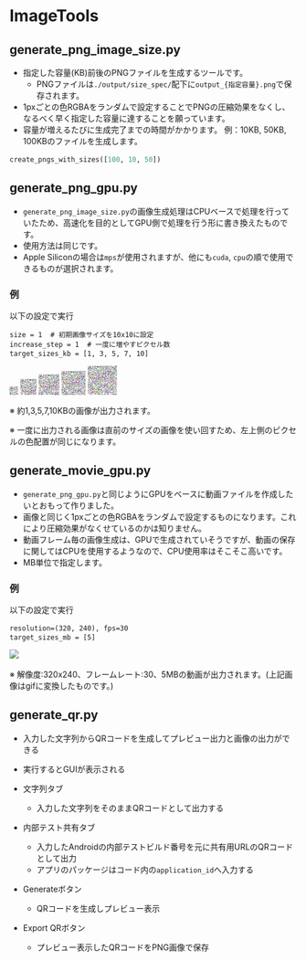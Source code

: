 # ImageTools

## generate_png_image_size.py
- 指定した容量(KB)前後のPNGファイルを生成するツールです。
  - PNGファイルは`./output/size_spec/`配下に`output_{指定容量}.png`で保存されます。
- 1pxごとの色RGBAをランダムで設定することでPNGの圧縮効果をなくし、なるべく早く指定した容量に達することを願っています。
- 容量が増えるたびに生成完了までの時間がかかります。
例：10KB, 50KB, 100KBのファイルを生成します。
```python
create_pngs_with_sizes([100, 10, 50])
```

## generate_png_gpu.py
- `generate_png_image_size.py`の画像生成処理はCPUベースで処理を行っていたため、高速化を目的としてGPU側で処理を行う形に書き換えたものです。
- 使用方法は同じです。
- Apple Siliconの場合は`mps`が使用されますが、他にも`cuda`, `cpu`の順で使用できるものが選択されます。

### 例
以下の設定で実行
```
size = 1  # 初期画像サイズを10x10に設定
increase_step = 1  # 一度に増やすピクセル数
target_sizes_kb = [1, 3, 5, 7, 10]
```

![](./sample/output_1.png)
![](./sample/output_3.png)
![](./sample/output_5.png)
![](./sample/output_7.png)
![](./sample/output_10.png)

※ 約1,3,5,7,10KBの画像が出力されます。

※ 一度に出力される画像は直前のサイズの画像を使い回すため、左上側のピクセルの色配置が同じになります。

## generate_movie_gpu.py
- `generate_png_gpu.py`と同じようにGPUをベースに動画ファイルを作成したいとおもって作りました。
- 画像と同じく1pxごとの色RGBAをランダムで設定するものになります。これにより圧縮効果がなくせているのかは知りません。
- 動画フレーム毎の画像生成は、GPUで生成されていそうですが、動画の保存に関してはCPUを使用するようなので、CPU使用率はそこそこ高いです。
- MB単位で指定します。

### 例
以下の設定で実行
```
resolution=(320, 240), fps=30
target_sizes_mb = [5]
```

![](./sample/output_animation.gif)

※ 解像度:320x240、フレームレート:30、5MBの動画が出力されます。(上記画像はgifに変換したものです。)

## generate_qr.py
- 入力した文字列からQRコードを生成してプレビュー出力と画像の出力ができる


- 実行するとGUIが表示される
- 文字列タブ
  - 入力した文字列をそのままQRコードとして出力する
- 内部テスト共有タブ
  - 入力したAndroidの内部テストビルド番号を元に共有用URLのQRコードとして出力
  - アプリのパッケージはコード内の`application_id`へ入力する
- Generateボタン
  - QRコードを生成しプレビュー表示
- Export QRボタン
  - プレビュー表示したQRコードをPNG画像で保存